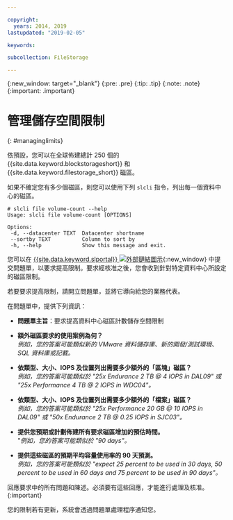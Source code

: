 ```yaml
---

copyright:
  years: 2014, 2019
lastupdated: "2019-02-05"

keywords:

subcollection: FileStorage

---
```

{:new_window: target="_blank"}
{:pre: .pre}
{:tip: .tip}
{:note: .note}
{:important: .important}

# 管理儲存空間限制
{: #managinglimits}

依預設，您可以在全球佈建總計 250 個的 {{site.data.keyword.blockstorageshort}} 和 {{site.data.keyword.filestorage_short}} 磁區。

如果不確定您有多少個磁區，則您可以使用下列 `slcli` 指令，列出每一個資料中心的磁區。
```
# slcli file volume-count --help
Usage: slcli file volume-count [OPTIONS]

Options:
 -d, --datacenter TEXT  Datacenter shortname
 --sortby TEXT          Column to sort by
 -h, --help             Show this message and exit.
```

您可以在 [{{site.data.keyword.slportal}} ![外部鏈結圖示](../../icons/launch-glyph.svg "外部鏈結圖示")](https://control.softlayer.com/){:new_window} 中提交問題單，以要求提高限制。要求經核准之後，您會收到針對特定資料中心所設定的磁區限制。  

若要要求提高限制，請開立問題單，並將它導向給您的業務代表。

在問題單中，提供下列資訊：

- **問題單主旨**：要求提高資料中心磁區計數儲存空間限制

- **額外磁區要求的使用案例為何？** <br />
*例如，您的答案可能類似新的 VMware 資料儲存庫、新的開發/測試環境、SQL 資料庫或記載。*

- **依類型、大小、IOPS 及位置列出需要多少額外的「區塊」磁區？** <br />
*例如，您的答案可能類似於 "25x Endurance 2 TB @ 4 IOPS in DAL09" 或 "25x Performance 4 TB @ 2 IOPS in WDC04"。*

- **依類型、大小、IOPS 及位置列出需要多少額外的「檔案」磁區？** <br />
*例如，您的答案可能類似於 "25x Performance 20 GB @ 10 IOPS in DAL09" 或 "50x Endurance 2 TB @ 0.25 IOPS in SJC03"。*

- **提供您預期或計劃佈建所有要求磁區增加的預估時間。** <br />
 "*例如，您的答案可能類似於 "90 days"。*

- **提供這些磁區的預期平均容量使用率的 90 天預測。** <br />
*例如，您的答案可能類似於 "expect 25 percent to be used in 30 days, 50 percent to be used in 60 days and 75 percent to be used in 90 days"。*

回應要求中的所有問題和陳述。必須要有這些回應，才能進行處理及核准。
{:important}

您的限制若有更新，系統會透過問題單處理程序通知您。
